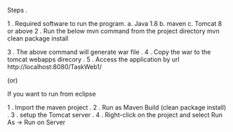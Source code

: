 Steps .

1 . Required software to run the program.
	a. Java 1.8
        b. maven
        c. Tomcat 8 or above
2 . Run the below mvn command from the project directory
      mvn clean package install

3 . The above command will generate war file . 
4 . Copy the war to the tomcat webapps direcory .
5 . Access the application by url http://localhost:8080/TaskWeb1/

(or)

If you want to run from eclipse 

1 . Import the maven project .
2 . Run as Maven Build (clean package install) .
3 . setup the Tomcat server .
4 . Right-click on the project and select Run As -> Run on Server


